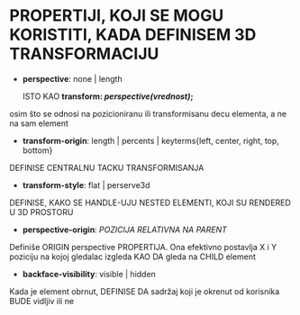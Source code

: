 # PROPERTIJI, KOJI SE MOGU KORISTITI, KADA DEFINISEM 3D TRANSFORMACIJU

- **perspective**: none | length

&nbsp;&nbsp;&nbsp;&nbsp;&nbsp;&nbsp;ISTO KAO **transform: *perspective(vrednost)*;**

osim što se odnosi na pozicioniranu ili transformisanu decu elementa, a ne na sam element

- **transform-origin**: length | percents | keyterms{left, center, right, top, bottom}

DEFINISE CENTRALNU TACKU TRANSFORMISANJA

- **transform-style**: flat | perserve3d

DEFINISE, KAKO SE HANDLE-UJU NESTED ELEMENTI, KOJI SU RENDERED U 3D PROSTORU

- **perspective-origin**: *POZICIJA RELATIVNA NA PARENT*

Definiše ORIGIN perspective PROPERTIJA. Ona efektivno postavlja X i Y poziciju na kojoj gledalac izgleda KAO DA gleda na CHILD element

- **backface-visibility**: visible | hidden

Kada je element obrnut, DEFINISE DA sadržaj koji je okrenut od korisnika BUDE vidljiv ili ne

